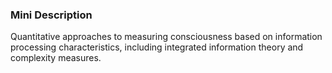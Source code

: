 ### Mini Description

Quantitative approaches to measuring consciousness based on information processing characteristics, including integrated information theory and complexity measures.
